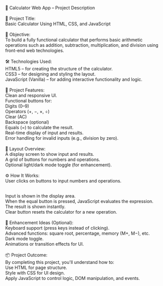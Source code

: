 🔢 Calculator Web App – Project Description<br><br>
📌 Project Title:<br>
Basic Calculator Using HTML, CSS, and JavaScript
<br><br>
🧠 Objective:<br>
To build a fully functional calculator that performs basic arithmetic operations such as addition, subtraction, multiplication, and division using front-end web technologies.
<br><br>
🛠️ Technologies Used:<br>
HTML5 – for creating the structure of the calculator.
<br>
CSS3 – for designing and styling the layout.
<br>
JavaScript (Vanilla) – for adding interactive functionality and logic.
<br><br>
🧱 Project Features:<br>
Clean and responsive UI.
<br>
Functional buttons for:
<br>
Digits (0–9)
<br>
Operators (+, −, ×, ÷)
<br>
Clear (AC)
<br>
Backspace (optional)
<br>
Equals (=) to calculate the result.
<br>
Real-time display of input and results.
<br>
Error handling for invalid inputs (e.g., division by zero).
<br>
<br>
📐 Layout Overview:
<br>
A display screen to show input and results.
<br>
A grid of buttons for numbers and operations.
<br>
Optional light/dark mode toggle (for enhancement).
<br>
<br>
⚙️ How It Works:
<br>
User clicks on buttons to input numbers and operations.

<br>
Input is shown in the display area.

<br>
When the equal button is pressed, JavaScript evaluates the expression.

<br>
The result is shown instantly.

<br>
Clear button resets the calculator for a new operation.

<br>
<br>
🧩 Enhancement Ideas (Optional):
<br>
Keyboard support (press keys instead of clicking).

<br>
Advanced functions: square root, percentage, memory (M+, M−), etc.

<br>
Dark mode toggle.

<br>
Animations or transition effects for UI.

<br>
<br>
📦 Project Outcome:
<br>
By completing this project, you'll understand how to:

<br>
Use HTML for page structure.

<br>
Style with CSS for UI design.

<br>
Apply JavaScript to control logic, DOM manipulation, and events.
